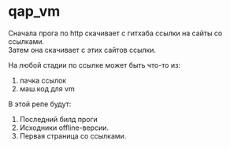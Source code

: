 # qap_vm
Сначала прога по http скачивает с гитхаба ссылки на сайты со ссылками.  
Затем она скачивает с этих сайтов ссылки.

На любой стадии по ссылке может быть что-то из:
 1. пачка ссылок
 2. маш.код для vm  

В этой репе будут:
 1. Последний билд проги
 2. Исходники offline-версии.
 3. Первая страница со ссылками.

